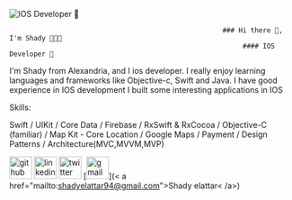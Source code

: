 ![IOS Developer ](https://developer.apple.com/news/images/og/apple-developer-og.png)

                                                         ### Hi there 👋, I'm Shady 🧑🏻‍💻
                                                              #### IOS Developer 


I'm Shady from Alexandria, and I ios developer. I really enjoy learning languages and frameworks like Objective-c, Swift and Java. I have good experience in IOS development I built some interesting applications in IOS

Skills: 

Swift / UIKit / Core Data / Firebase / RxSwift & RxCocoa / Objective-C (familiar) / Map Kit - Core Location / Google Maps / Payment / Design Patterns / Architecture(MVC,MVVM,MVP)



[<img src='https://cdn.jsdelivr.net/npm/simple-icons@3.0.1/icons/github.svg' alt='github' height='40'>](https://github.com/shadyelattar7)  [<img src='https://cdn.jsdelivr.net/npm/simple-icons@3.0.1/icons/linkedin.svg' alt='linkedin' height='40'>](https://www.linkedin.com/in/https://www.linkedin.com/in/shady-elattar//)  [<img src='https://cdn.jsdelivr.net/npm/simple-icons@3.0.1/icons/twitter.svg' alt='twitter' height='40'>](https://twitter.com/ShadiElattar)  [<img src='https://cdn.jsdelivr.net/npm/simple-icons@3.0.1/icons/gmail.svg' alt='gmail' height='40'>](< a href="mailto:shadyelattar94@gmail.com">Shady elattar< /a>)  

